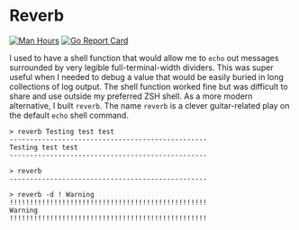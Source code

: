 # Reverb
[![Man Hours](https://img.shields.io/endpoint?url=https%3A%2F%2Fmh.jessemillar.com%2Fhours%3Frepo%3Dhttps%3A%2F%2Fgithub.com%2Fjessemillar%2Freverb.git)](https://jessemillar.com/r/man-hours) [![Go Report Card](https://goreportcard.com/badge/github.com/jessemillar/reverb)](https://goreportcard.com/report/github.com/jessemillar/reverb)

I used to have a shell function that would allow me to `echo` out messages surrounded by very legible full-terminal-width dividers. This was super useful when I needed to debug a value that would be easily buried in long collections of log output. The shell function worked fine but was difficult to share and use outside my preferred ZSH shell. As a more modern alternative, I built `reverb`. The name `reverb` is a clever guitar-related play on the default `echo` shell command.

```
> reverb Testing test test
-------------------------------------------------
Testing test test
-------------------------------------------------

> reverb
-------------------------------------------------

> reverb -d ! Warning
!!!!!!!!!!!!!!!!!!!!!!!!!!!!!!!!!!!!!!!!!!!!!!!!!
Warning
!!!!!!!!!!!!!!!!!!!!!!!!!!!!!!!!!!!!!!!!!!!!!!!!!
```
